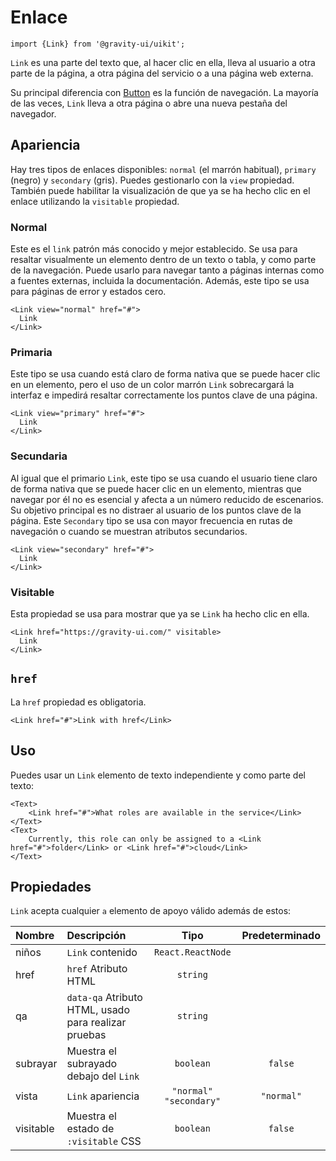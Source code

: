 <!--GITHUB_BLOCK-->

# Enlace

<!--/GITHUB_BLOCK-->

```tsx
import {Link} from '@gravity-ui/uikit';
```

`Link` es una parte del texto que, al hacer clic en ella, lleva al usuario a otra parte de la página, a otra página del servicio o a una página web externa.

Su principal diferencia con [Button](../Button) es la función de navegación. La mayoría de las veces, `Link` lleva a otra página o abre una nueva pestaña del navegador.

## Apariencia

Hay tres tipos de enlaces disponibles: `normal` (el marrón habitual), `primary` (negro) y `secondary` (gris). Puedes gestionarlo con la `view` propiedad. También puede habilitar la visualización de que ya se ha hecho clic en el enlace utilizando la `visitable` propiedad.

### Normal

Este es el `link` patrón más conocido y mejor establecido. Se usa para resaltar visualmente un elemento dentro de un texto o tabla, y como parte de la navegación. Puede usarlo para navegar tanto a páginas internas como a fuentes externas, incluida la documentación. Además, este tipo se usa para páginas de error y estados cero.

<!--LANDING_BLOCK
<ExampleBlock
    code={`
<Link view="normal" href="#">Link</Link>
`}>
    <UIKit.Link view="normal" href="#">Link</UIKit.Link>
</ExampleBlock>
LANDING_BLOCK-->

<!--GITHUB_BLOCK-->

```tsx
<Link view="normal" href="#">
  Link
</Link>
```

<!--/GITHUB_BLOCK-->

### Primaria

Este tipo se usa cuando está claro de forma nativa que se puede hacer clic en un elemento, pero el uso de un color marrón `Link` sobrecargará la interfaz e impedirá resaltar correctamente los puntos clave de una página.

<!--LANDING_BLOCK
<ExampleBlock
    code={`
<Link view="primary" href="#">Link</Link>
`}>
    <UIKit.Link view="primary" href="#">Link</UIKit.Link>
</ExampleBlock>
LANDING_BLOCK-->

<!--GITHUB_BLOCK-->

```tsx
<Link view="primary" href="#">
  Link
</Link>
```

<!--/GITHUB_BLOCK-->

### Secundaria

Al igual que el primario `Link`, este tipo se usa cuando el usuario tiene claro de forma nativa que se puede hacer clic en un elemento, mientras que navegar por él no es esencial y afecta a un número reducido de escenarios. Su objetivo principal es no distraer al usuario de los puntos clave de la página. Este `Secondary` tipo se usa con mayor frecuencia en rutas de navegación o cuando se muestran atributos secundarios.

<!--LANDING_BLOCK
<ExampleBlock
    code={`
<Link view="secondary" href="#">Link</Link>
`}>
    <UIKit.Link view="secondary" href="#">Link</UIKit.Link>
</ExampleBlock>
LANDING_BLOCK-->

<!--GITHUB_BLOCK-->

```tsx
<Link view="secondary" href="#">
  Link
</Link>
```

<!--/GITHUB_BLOCK-->

### Visitable

Esta propiedad se usa para mostrar que ya se `Link` ha hecho clic en ella.

<!--LANDING_BLOCK
<ExampleBlock
    code={`
<Link href="https://gravity-ui.com/" visitable>Link</Link>
`}>
    <UIKit.Link href="https://gravity-ui.com/" visitable>Link</UIKit.Link>
</ExampleBlock>
LANDING_BLOCK-->

<!--GITHUB_BLOCK-->

```tsx
<Link href="https://gravity-ui.com/" visitable>
  Link
</Link>
```

<!--/GITHUB_BLOCK-->

## `href`

La `href` propiedad es obligatoria.

<!--LANDING_BLOCK
<ExampleBlock
    code={`
<Link href="#">Link with href</Link>
`}>
    <UIKit.Link href="#">Link with href</UIKit.Link>
</ExampleBlock>
LANDING_BLOCK-->

<!--GITHUB_BLOCK-->

```tsx
<Link href="#">Link with href</Link>
```

<!--/GITHUB_BLOCK-->

## Uso

Puedes usar un `Link` elemento de texto independiente y como parte del texto:

<!--LANDING_BLOCK
<ExampleBlock
    code={`
<Text>
    <Link href="#">what roles are active in the service</Link>
</Text>
<Text>
    Currently, this role can only be assigned to a <Link href="#">folder</Link> or <Link href="#">cloud</Link>
</Text>
`}>
    <UIKit.Text>
        <UIKit.Link href="#">what roles are active in the service</UIKit.Link>
    </UIKit.Text>
    <UIKit.Text>
        Currently, this role can only be assigned to a <UIKit.Link href="#">folder</UIKit.Link> or <UIKit.Link href="#">cloud</UIKit.Link>
    </UIKit.Text>
</ExampleBlock>
LANDING_BLOCK-->

<!--GITHUB_BLOCK-->

```tsx
<Text>
    <Link href="#">What roles are available in the service</Link>
</Text>
<Text>
    Currently, this role can only be assigned to a <Link href="#">folder</Link> or <Link href="#">cloud</Link>
</Text>
```

<!--/GITHUB_BLOCK-->

## Propiedades

`Link` acepta cualquier `a` elemento de apoyo válido además de estos:

| Nombre    | Descripción                                          |           Tipo           | Predeterminado |
| :-------- | :--------------------------------------------------- | :----------------------: | :------------: |
| niños     | `Link` contenido                                     |    `React.ReactNode`     |                |
| href      | `href` Atributo HTML                                 |         `string`         |                |
| qa        | `data-qa` Atributo HTML, usado para realizar pruebas |         `string`         |                |
| subrayar  | Muestra el subrayado debajo del `Link`               |        `boolean`         |    `false`     |
| vista     | `Link` apariencia                                    | `"normal"` `"secondary"` |   `"normal"`   |
| visitable | Muestra el estado de `:visitable` CSS                |        `boolean`         |    `false`     |
